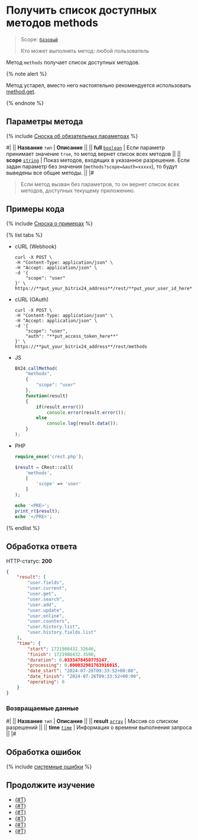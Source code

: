 # Получить список доступных методов methods

> Scope: [`базовый`](../../scopes/permissions.md)
>
> Кто может выполнять метод: любой пользователь

Метод `methods` получает список доступных методов.

{% note alert %}

Метод устарел, вместо него настоятельно рекомендуется использовать [method.get](./method-get.md).

{% endnote %}

## Параметры метода

{% include [Сноска об обязательных параметрах](../../../_includes/required.md) %}

#|
|| **Название**
`тип` | **Описание** ||
|| **full**
[`boolean`](../../data-types.md) | Если параметр принимает значение `true`, то метод вернет список всех методов ||
|| **scope**
[`string`](../../data-types.md) | Показ методов, входящих в указанное разрешение. Если задан параметр без значения (`methods?scope=&auth=xxxxx`), то будут выведены все общие методы. ||
|#

> Если метод вызван без параметров, то он вернет список всех методов, доступных текущему приложению.

## Примеры кода

{% include [Сноска о примерах](../../../_includes/examples.md) %}

{% list tabs %}

- cURL (Webhook)

    ```curl
    curl -X POST \
    -H "Content-Type: application/json" \
    -H "Accept: application/json" \
    -d '{
        "scope": "user"
    }' \
    https://**put_your_bitrix24_address**/rest/**put_your_user_id_here**/**put_your_webbhook_here**/methods
    ```

- cURL (OAuth)

    ```curl
    curl -X POST \
    -H "Content-Type: application/json" \
    -H "Accept: application/json" \
    -d '{
        "scope": "user",
        "auth": "**put_access_token_here**"
    }' \
    https://**put_your_bitrix24_address**/rest/methods
    ```

- JS

    ```js
    BX24.callMethod(
        "methods",
        {
            "scope": "user"
        },
        function(result)
        {
            if(result.error())
                console.error(result.error());
            else
                console.log(result.data());
        }
    );
    ```

- PHP

    ```php
    require_once('crest.php');

    $result = CRest::call(
        'methods',
        [
            'scope' => 'user'
        ]
    );

    echo '<PRE>';
    print_r($result);
    echo '</PRE>';
    ```

{% endlist %}

## Обработка ответа

HTTP-статус: **200**

```json
{
    "result": [
        "user.fields",
        "user.current",
        "user.get",
        "user.search",
        "user.add",
        "user.update",
        "user.online",
        "user.counters",
        "user.history.list",
        "user.history.fields.list"
    ],
    "time": {
        "start": 1721986432.32646,
        "finish": 1721986432.3598,
        "duration": 0.0333478450775147,
        "processing": 0.000032901763916015,
        "date_start": "2024-07-26T09:33:52+00:00",
        "date_finish": "2024-07-26T09:33:52+00:00",
        "operating": 0
    }
}
```

### Возвращаемые данные

#|
|| **Название**
`тип` | **Описание** ||
|| **result**
[`array`](../../data-types.md) | Массив со списком разрешений ||
|| **time**
[`time`](../../data-types.md) | Информация о времени выполнения запроса ||
|#

## Обработка ошибок

{% include [системные ошибки](../../../_includes/system-errors.md) %}

## Продолжите изучение

- [{#T}](./method-get.md)
- [{#T}](./scope.md)
- [{#T}](./app-info.md)
- [{#T}](./access-name.md)
- [{#T}](./feature-get.md)
- [{#T}](./server-time.md)